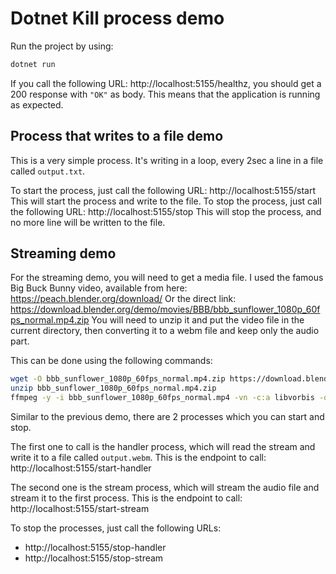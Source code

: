 # Dotnet Kill process demo

Run the project by using:

```sh
dotnet run
```

If you call the following URL: http://localhost:5155/healthz, you should get a 200 response with `"OK"` as body.
This means that the application is running as expected.

## Process that writes to a file demo

This is a very simple process.
It's writing in a loop, every 2sec a line in a file called `output.txt`.

To start the process, just call the following URL: http://localhost:5155/start
This will start the process and write to the file.
To stop the process, just call the following URL: http://localhost:5155/stop
This will stop the process, and no more line will be written to the file.

## Streaming demo

For the streaming demo, you will need to get a media file.
I used the famous Big Buck Bunny video, available from here: https://peach.blender.org/download/
Or the direct link: https://download.blender.org/demo/movies/BBB/bbb_sunflower_1080p_60fps_normal.mp4.zip
You will need to unzip it and put the video file in the current directory, then converting it to a webm file and keep only the audio part.

This can be done using the following commands:

```sh
wget -O bbb_sunflower_1080p_60fps_normal.mp4.zip https://download.blender.org/demo/movies/BBB/bbb_sunflower_1080p_60fps_normal.mp4.zip
unzip bbb_sunflower_1080p_60fps_normal.mp4.zip
ffmpeg -y -i bbb_sunflower_1080p_60fps_normal.mp4 -vn -c:a libvorbis -q:a 4 bbb_sunflower_1080p_60fps_normal.webm
```

Similar to the previous demo, there are 2 processes which you can start and stop.

The first one to call is the handler process, which will read the stream and write it to a file called `output.webm`.
This is the endpoint to call: http://localhost:5155/start-handler

The second one is the stream process, which will stream the audio file and stream it to the first process.
This is the endpoint to call: http://localhost:5155/start-stream

To stop the processes, just call the following URLs:

- http://localhost:5155/stop-handler
- http://localhost:5155/stop-stream

